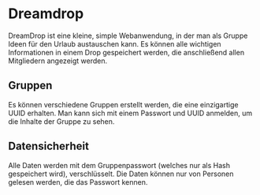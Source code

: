 # Dreamdrop

DreamDrop ist eine kleine, simple Webanwendung, in der man als Gruppe Ideen für den Urlaub austauschen kann.
Es können alle wichtigen Informationen in einem Drop gespeichert werden, die anschließend allen Mitgliedern
angezeigt werden.

## Gruppen
Es können verschiedene Gruppen erstellt werden, die eine einzigartige UUID erhalten. Man kann sich mit einem 
Passwort und UUID anmelden, um die Inhalte der Gruppe zu sehen.

## Datensicherheit
Alle Daten werden mit dem Gruppenpasswort (welches nur als Hash gespeichert wird), verschlüsselt. Die Daten können
nur von Personen gelesen werden, die das Passwort kennen.